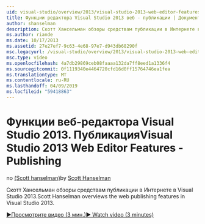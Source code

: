 ```yaml
---
uid: visual-studio/overview/2013/visual-studio-2013-web-editor-features-publishing
title: Функции редактора Visual Studio 2013 веб - публикации | Документация Майкрософт
author: shanselman
description: Скотт Хансельман обзоры средствам публикации в Интернете в Visual Studio 2013.
ms.author: riande
ms.date: 10/17/2013
ms.assetid: 27e27ef7-9c63-4e68-97e7-d943db68290f
msc.legacyurl: /visual-studio/overview/2013/visual-studio-2013-web-editor-features-publishing
msc.type: video
ms.openlocfilehash: 4a7db29869ceb08faaaa132da7ff8eed1a1336f4
ms.sourcegitcommit: 0f1119340e4464720cfd16d0ff15764746ea1fea
ms.translationtype: MT
ms.contentlocale: ru-RU
ms.lasthandoff: 04/09/2019
ms.locfileid: "59418863"
---
```

# <a name="visual-studio-2013-web-editor-features---publishing"></a><span data-ttu-id="aa184-103">Функции веб-редактора Visual Studio 2013. Публикация</span><span class="sxs-lookup"><span data-stu-id="aa184-103">Visual Studio 2013 Web Editor Features - Publishing</span></span>

<span data-ttu-id="aa184-104">по [(Scott hanselman)](https://github.com/shanselman)</span><span class="sxs-lookup"><span data-stu-id="aa184-104">by [Scott Hanselman](https://github.com/shanselman)</span></span>

<span data-ttu-id="aa184-105">Скотт Хансельман обзоры средствам публикации в Интернете в Visual Studio 2013.</span><span class="sxs-lookup"><span data-stu-id="aa184-105">Scott Hanselman overviews the web publishing features in Visual Studio 2013.</span></span>

[<span data-ttu-id="aa184-106">&#9654;Просмотрите видео (3 мин.)</span><span class="sxs-lookup"><span data-stu-id="aa184-106">&#9654; Watch video (3 minutes)</span></span>](https://channel9.msdn.com/Blogs/ASP-NET-Site-Videos/visual-studio-2013-web-editor-features-publishing)
